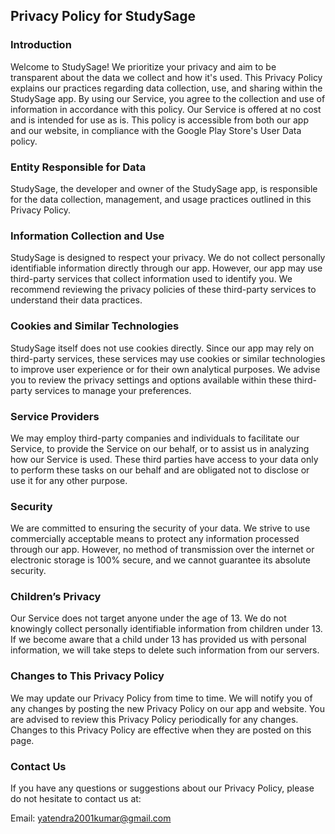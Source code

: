 ## Privacy Policy for StudySage

### Introduction

Welcome to StudySage! We prioritize your privacy and aim to be transparent about the data we collect and how it's used. This Privacy Policy explains our practices regarding data collection, use, and sharing within the StudySage app. By using our Service, you agree to the collection and use of information in accordance with this policy. Our Service is offered at no cost and is intended for use as is. This policy is accessible from both our app and our website, in compliance with the Google Play Store's User Data policy.

### Entity Responsible for Data

StudySage, the developer and owner of the StudySage app, is responsible for the data collection, management, and usage practices outlined in this Privacy Policy.

### Information Collection and Use

StudySage is designed to respect your privacy. We do not collect personally identifiable information directly through our app. However, our app may use third-party services that collect information used to identify you. We recommend reviewing the privacy policies of these third-party services to understand their data practices.

### Cookies and Similar Technologies

StudySage itself does not use cookies directly. Since our app may rely on third-party services, these services may use cookies or similar technologies to improve user experience or for their own analytical purposes. We advise you to review the privacy settings and options available within these third-party services to manage your preferences.

### Service Providers

We may employ third-party companies and individuals to facilitate our Service, to provide the Service on our behalf, or to assist us in analyzing how our Service is used. These third parties have access to your data only to perform these tasks on our behalf and are obligated not to disclose or use it for any other purpose.

### Security

We are committed to ensuring the security of your data. We strive to use commercially acceptable means to protect any information processed through our app. However, no method of transmission over the internet or electronic storage is 100% secure, and we cannot guarantee its absolute security.

### Children’s Privacy

Our Service does not target anyone under the age of 13. We do not knowingly collect personally identifiable information from children under 13. If we become aware that a child under 13 has provided us with personal information, we will take steps to delete such information from our servers.

### Changes to This Privacy Policy

We may update our Privacy Policy from time to time. We will notify you of any changes by posting the new Privacy Policy on our app and website. You are advised to review this Privacy Policy periodically for any changes. Changes to this Privacy Policy are effective when they are posted on this page.

### Contact Us

If you have any questions or suggestions about our Privacy Policy, please do not hesitate to contact us at:

Email: yatendra2001kumar@gmail.com
